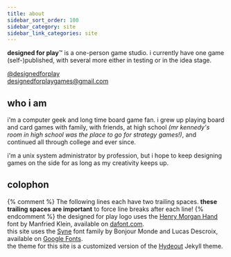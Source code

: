 ```yaml
---
title: about
sidebar_sort_order: 100
sidebar_category: site
sidebar_link_categories: site
---
```


**designed for play**&trade; is a one-person game studio.  i currently have one game (self-)published, with several more either in testing or in the idea stage.

[@designedforplay](https://twitter.com/designedforplay)  
[designedforplaygames@gmail.com](mailto:designedforplaygames@gmail.com)

## who i am

i'm a computer geek and long time board game fan.  i grew up playing board and card games with family, with friends, at high school _(mr kennedy's room in high school was the place to go for strategy games!)_, and continued all through college and ever since.

i'm a unix system administrator by profession, but i hope to keep designing games on the side for as long as my creativity keeps up.

## colophon

{% comment %}
The following lines each have two trailing spaces.  **these trailing spaces are important** to force line breaks after each line!
{% endcomment %}
the designed for play logo uses the [Henry Morgan Hand](https://www.dafont.com/henry-morgan-hand.font) font by Manfried Klein, available on [dafont.com](https://www.dafont.com).  
this site uses the [Syne](https://fonts.google.com/specimen/Syne) font family by Bonjour Monde and Lucas Descroix, available on [Google Fonts](https://fonts.google.com).  
the theme for this site is a customized version of the [Hydeout](https://github.com/fongandrew/hydeout) Jekyll theme.  
